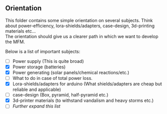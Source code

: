 Orientation
---

This folder contains some simple orientation on several subjects. Think about power-efficiency, lora-shields/adapters, case-design, 3d-printing materials etc...  
The orientation should give us a clearer path in which we want to develop the MFM.

Below is a list of important subjects:

 - [ ] Power supply (This is quite broad)
  - [X] Power storage (batteries)
  - [X] Power generating (solar panels/chemical reactions/etc.)
  - [ ] What to do in case of total power loss.
 - [X] Lora-shields/adapters for arduino (What shields/adapters are cheap but reliable and applicable)
 - [ ] case-design (Box, pyramid, half-pyramid etc.)
 - [X] 3d-printer materials (to withstand vandalism and heavy storms etc.)
 - [ ] *Further expand this list*
